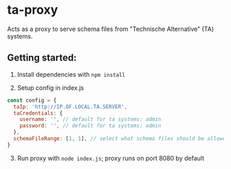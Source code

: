 # ta-proxy
Acts as a proxy to serve schema files from "Technische Alternative" (TA) systems.

## Getting started:

1. Install dependencies with `npm install`

2. Setup config in index.js
```js
const config = {
  taIp: 'http://IP.OF.LOCAL.TA.SERVER',
  taCredentials: {
    username: '', // default for ta systems: admin
    password: '', // default for ta systems: admin
  },
  schemaFileRange: [1, 1], // select what schema files should be allowed
}
```

3. Run proxy with `node index.js`; proxy runs on port 8080 by default
